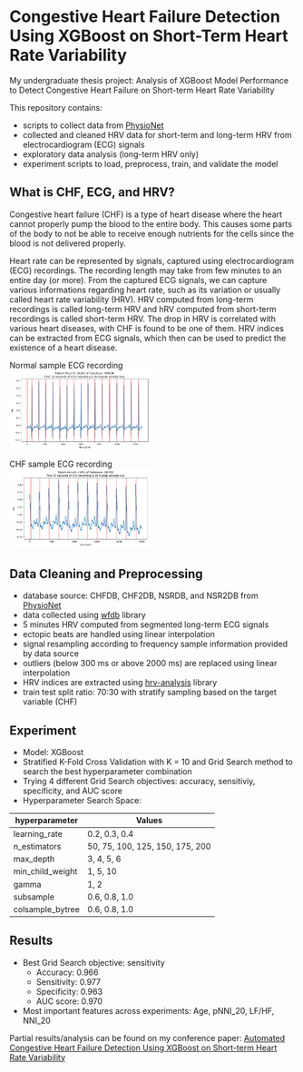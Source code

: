 # Congestive Heart Failure Detection Using XGBoost on Short-Term Heart Rate Variability

My undergraduate thesis project: Analysis of XGBoost Model Performance to Detect Congestive Heart Failure on Short-term Heart Rate Variability

This repository contains:

- scripts to collect data from [PhysioNet](https://physionet.org)
- collected and cleaned HRV data for short-term and long-term HRV from electrocardiogram (ECG) signals
- exploratory data analysis (long-term HRV only)
- experiment scripts to load, preprocess, train, and validate the model

## What is CHF, ECG, and HRV?

Congestive heart failure (CHF) is a type of heart disease where the heart cannot properly pump the blood to the entire body. This causes some parts of the body to not be able to receive enough nutrients for the cells since the blood is not delivered properly.

Heart rate can be represented by signals, captured using electrocardiogram (ECG) recordings. The recording length may take from few minutes to an entire day (or more). From the captured ECG signals, we can capture various informations regarding heart rate, such as its variation or usually called heart rate variability (HRV). HRV computed from long-term recordings is called long-term HRV and hRV computed from short-term recordings is called short-term HRV. The drop in HRV is correlated with various heart diseases, with CHF is found to be one of them. HRV indices can be extracted from ECG signals, which then can be used to predict the existence of a heart disease.

Normal sample ECG recording <br>
<img src="images/normal sample.PNG" width="50%" height="50%">

CHF sample ECG recording <br>
<img src="images/CHF sample.PNG" width="50%" height="50%">

## Data Cleaning and Preprocessing

- database source: CHFDB, CHF2DB, NSRDB, and NSR2DB from [PhysioNet](https://physionet.org)
- data collected using [wfdb](https://physionet.org/content/wfdb-python/4.1.0/) library
- 5 minutes HRV computed from segmented long-term ECG signals
- ectopic beats are handled using linear interpolation
- signal resampling according to frequency sample information provided by data source
- outliers (below 300 ms or above 2000 ms) are replaced using linear interpolation
- HRV indices are extracted using [hrv-analysis](https://pypi.org/project/hrv-analysis/) library
- train test split ratio: 70:30 with stratify sampling based on the target variable (CHF)

## Experiment

- Model: XGBoost
- Stratified K-Fold Cross Validation with K = 10 and Grid Search method to search the best hyperparameter combination
- Trying 4 different Grid Search objectives: accuracy, sensitiviy, specificity, and AUC score
- Hyperparameter Search Space:

| hyperparameter | Values |
| -- | -- |
| learning_rate | 0.2, 0.3, 0.4 |
| n_estimators | 50, 75, 100, 125, 150, 175, 200 |
| max_depth | 3, 4, 5, 6 |
| min_child_weight | 1, 5, 10 |
| gamma | 1, 2 |
| subsample | 0.6, 0.8, 1.0 |
| colsample_bytree | 0.6, 0.8, 1.0 |

## Results

- Best Grid Search objective: sensitivity
  - Accuracy: 0.966
  - Sensitivity: 0.977
  - Specificity: 0.963
  - AUC score: 0.970
- Most important features across experiments: Age, pNNI_20, LF/HF, NNI_20

Partial results/analysis can be found on my conference paper: [Automated Congestive Heart Failure Detection Using XGBoost on Short-term Heart Rate Variability](https://ieeexplore.ieee.org/document/10381940)